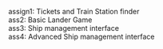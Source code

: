 assign1: Tickets and Train Station finder  
ass2: Basic Lander Game  
ass3: Ship management interface  
ass4: Advanced Ship management interface  
